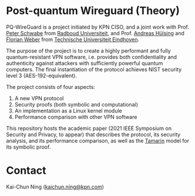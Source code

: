 # Post-quantum Wireguard (Theory)

PQ-WireGuard is a project initiated by KPN CISO, and a joint work with
Prof. [Peter Schwabe](https://cryptojedi.org/peter/index.shtml) from [Radboud
Universiteit](https://www.ru.nl/english/), and Prof. [Andreas
Hülsing](https://huelsing.net/) and [Florian Weber](https://florianjw.de/) from
[Technische Universiteit Eindhoven](https://www.tue.nl/en/).

The purpose of the project is to create a highly performant and fully
quantum-resistant VPN software, i.e. provides both confidentiality and
authenticity against attackers with sufficiently powerful quantum computers.
The final instantiation of the protocol achieves NIST security level 3
(AES-192-equivalent).

The project consists of four aspects:
1. A new VPN protocol
2. Security proofs (both symbolic and computational)
3. An implementation as a Linux kernel module
4. Performance comparison with other VPN software

This repository hosts the academic paper (2021 IEEE Symposium on Security and
Privacy, to appear) that describes the protocol, its security analysis, and
its performance comparison, as well as the
[Tamarin](https://tamarin-prover.github.io/) model for its symbolic proof.

# Contact
Kai-Chun Ning (kaichun.ning@kpn.com)
